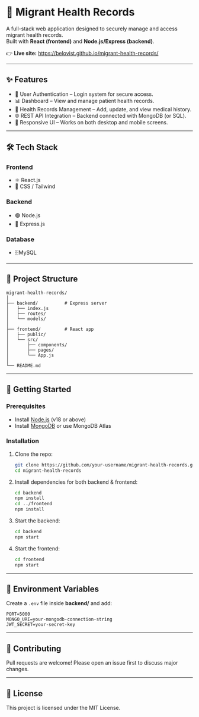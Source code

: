 # 🏥 Migrant Health Records

A full-stack web application designed to securely manage and access migrant health records.  
Built with **React (frontend)** and **Node.js/Express (backend)**.

👉 **Live site:** https://belovist.github.io/migrant-health-records/

---

## ✨ Features
- 🔐 User Authentication – Login system for secure access.  
- 📊 Dashboard – View and manage patient health records.  
- 📝 Health Records Management – Add, update, and view medical history.  
- 🌐 REST API Integration – Backend connected with MongoDB (or SQL).  
- 📱 Responsive UI – Works on both desktop and mobile screens.  

---

## 🛠 Tech Stack
### Frontend
- ⚛️ React.js  
- 🎨 CSS / Tailwind 

### Backend
- 🟢 Node.js  
- 🚀 Express.js  

### Database
- 🗄️MySQL  

---

## 📂 Project Structure
```
migrant-health-records/
│
├── backend/          # Express server
│   ├── index.js
│   ├── routes/
│   └── models/
│
├── frontend/         # React app
│   ├── public/
│   └── src/
│       ├── components/
│       ├── pages/
│       └── App.js
│
└── README.md
```

---

## 🚀 Getting Started

### Prerequisites
- Install [Node.js](https://nodejs.org/) (v18 or above)  
- Install [MongoDB](https://www.mongodb.com/) or use MongoDB Atlas  

### Installation
1. Clone the repo:
   ```bash
   git clone https://github.com/your-username/migrant-health-records.git
   cd migrant-health-records
   ```

2. Install dependencies for both backend & frontend:
   ```bash
   cd backend
   npm install
   cd ../frontend
   npm install
   ```

3. Start the backend:
   ```bash
   cd backend
   npm start
   ```

4. Start the frontend:
   ```bash
   cd frontend
   npm start
   ```

---

## 🔑 Environment Variables
Create a `.env` file inside **backend/** and add:
```
PORT=5000
MONGO_URI=your-mongodb-connection-string
JWT_SECRET=your-secret-key
```

---

## 🤝 Contributing
Pull requests are welcome! Please open an issue first to discuss major changes.

---

## 📜 License
This project is licensed under the MIT License.

